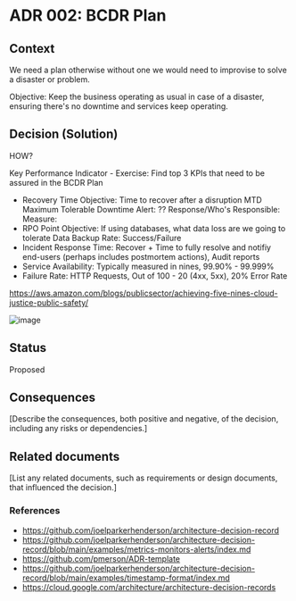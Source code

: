 # ADR 002: BCDR Plan

## Context

We need a plan otherwise without one we would need to improvise to solve a disaster or problem.

Objective: Keep the business operating as usual in case of a disaster, ensuring there's no downtime and services keep operating.

## Decision (Solution)

 HOW?

 Key Performance Indicator - Exercise: Find top 3 KPIs that need to be assured in the BCDR Plan

- Recovery Time Objective: Time to recover after a disruption MTD  Maximum Tolerable Downtime
  Alert: ??
  Response/Who's Responsible:
  Measure: 
- RPO Point Objective: If using databases, what data loss are we going to tolerate
  Data Backup Rate: Success/Failure  
- Incident Response Time: Recover + Time to fully resolve and notifiy end-users (perhaps includes postmortem actions), Audit reports
- Service Availability: Typically measured in nines, 99.90% - 99.999%
- Failure Rate: HTTP Requests, Out of 100 - 20 (4xx, 5xx), 20% Error Rate

 https://aws.amazon.com/blogs/publicsector/achieving-five-nines-cloud-justice-public-safety/

![image](https://www.altis-dxp.com/tachyon/2022/10/RTO-RPO.png?resize=1801%2C668&zoom=1)
 


## Status

Proposed

## Consequences

[Describe the consequences, both positive and negative, of the decision, including any risks or dependencies.]

## Related documents

[List any related documents, such as requirements or design documents, that influenced the decision.]

### References
- https://github.com/joelparkerhenderson/architecture-decision-record
- https://github.com/joelparkerhenderson/architecture-decision-record/blob/main/examples/metrics-monitors-alerts/index.md
- https://github.com/pmerson/ADR-template
- https://github.com/joelparkerhenderson/architecture-decision-record/blob/main/examples/timestamp-format/index.md
- https://cloud.google.com/architecture/architecture-decision-records
